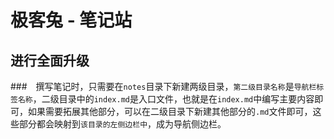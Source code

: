 # 极客兔 - 笔记站

## 进行全面升级

###　撰写笔记时，只需要在`notes`目录下新建两级目录，`第二级目录名称`是`导航栏标签名称`，二级目录中的`index.md`是入口文件，也就是在`index.md`中编写主要内容即可，如果需要拓展其他部分，可以在二级目录下新建其他部分的`.md`文件即可，这些部分都会映射到`该目录的左侧边栏中`，成为导航侧边栏。